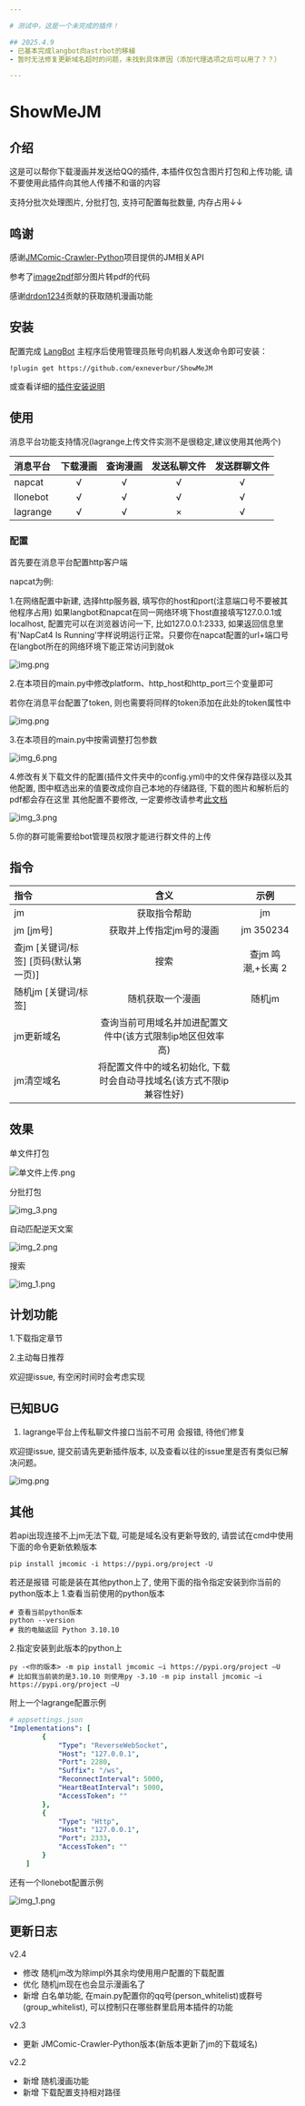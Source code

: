 ```yaml
---

# 测试中，这是一个未完成的插件！

## 2025.4.9 
- 已基本完成langbot向astrbot的移植
- 暂时无法修复更新域名超时的问题，未找到具体原因（添加代理选项之后可以用了？？）

---
```


# ShowMeJM

## 介绍
这是可以帮你下载漫画并发送给QQ的插件, 本插件仅包含图片打包和上传功能, 请不要使用此插件向其他人传播不和谐的内容

支持分批次处理图片, 分批打包, 支持可配置每批数量, 内存占用↓↓

## 鸣谢

感谢[JMComic-Crawler-Python](https://github.com/hect0x7/JMComic-Crawler-Python)项目提供的JM相关API

参考了[image2pdf](https://github.com/salikx/image2pdf)部分图片转pdf的代码

感谢[drdon1234](https://github.com/drdon1234)贡献的获取随机漫画功能

## 安装

配置完成 [LangBot](https://github.com/RockChinQ/LangBot) 主程序后使用管理员账号向机器人发送命令即可安装：

```
!plugin get https://github.com/exneverbur/ShowMeJM
```
或查看详细的[插件安装说明](https://docs.langbot.app/plugin/plugin-intro.html#%E6%8F%92%E4%BB%B6%E7%94%A8%E6%B3%95)

## 使用

<!-- 插件开发者自行填写插件使用说明 -->

消息平台功能支持情况(lagrange上传文件实测不是很稳定,建议使用其他两个)

| 消息平台     | 下载漫画 | 查询漫画 | 发送私聊文件 | 发送群聊文件 |
|:---------|:----:|:----:|:------:|:------:|
| napcat   |  √   |  √   |   √    |   √    |
| llonebot |   √   |    √  |   √    |   √     |
|    lagrange      |    √   |   √    |   ×    |     √    |


### 配置
首先要在消息平台配置http客户端

napcat为例:

1.在网络配置中新建, 选择http服务器, 填写你的host和port(注意端口号不要被其他程序占用) 如果langbot和napcat在同一网络环境下host直接填写127.0.0.1或localhost, 配置完可以在浏览器访问一下, 比如127.0.0.1:2333, 如果返回信息里有'NapCat4 Is Running'字样说明运行正常。只要你在napcat配置的url+端口号在langbot所在的网络环境下能正常访问到就ok

![img.png](img/1.png)

2.在本项目的main.py中修改platform、http_host和http_port三个变量即可

若你在消息平台配置了token, 则也需要将同样的token添加在此处的token属性中

![img.png](img/img_3.png)

3.在本项目的main.py中按需调整打包参数

![img_6.png](img/img_2.png)

4.修改有关下载文件的配置(插件文件夹中的config.yml)中的文件保存路径以及其他配置, 图中框选出来的值要改成你自己本地的存储路径, 下载的图片和解析后的pdf都会存在这里 其他配置不要修改, 一定要修改请参考[此文档](https://github.com/hect0x7/JMComic-Crawler-Python/blob/master/assets/docs/sources/option_file_syntax.md)

![img_3.png](img/2.png)

5.你的群可能需要给bot管理员权限才能进行群文件的上传

## 指令

| 指令                       |                  含义                   |      示例      |
|:-------------------------|:-------------------------------------:|:------------:|
| jm                       |                获取指令帮助                 |      jm      |
| jm [jm号]                 |             获取并上传指定jm号的漫画             |  jm 350234   |
| 查jm [关键词/标签] [页码(默认第一页)] |                  搜索                   | 查jm 鸣潮,+长离 2 |
| 随机jm [关键词/标签]            |               随机获取一个漫画                |     随机jm     |
| jm更新域名                   |    查询当前可用域名并加进配置文件中(该方式限制ip地区但效率高)    |              |
| jm清空域名                   | 将配置文件中的域名初始化, 下载时会自动寻找域名(该方式不限ip兼容性好) |              |


## 效果
单文件打包

![单文件上传.png](img/6.png)

分批打包

![img_3.png](img/4.png)

自动匹配逆天文案

![img_2.png](img/5.png)

搜索

![img_1.png](img/7.png)
## 计划功能

1.下载指定章节

2.主动每日推荐

欢迎提issue, 有空闲时间时会考虑实现

## 已知BUG

1. lagrange平台上传私聊文件接口当前不可用 会报错, 待他们修复

欢迎提issue, 提交前请先更新插件版本, 以及查看以往的issue里是否有类似已解决问题。

![img.png](img/img.png)

## 其他

若api出现连接不上jm无法下载, 可能是域名没有更新导致的, 请尝试在cmd中使用下面的命令更新依赖版本

```
pip install jmcomic -i https://pypi.org/project -U
```

若还是报错 可能是装在其他python上了, 使用下面的指令指定安装到你当前的python版本上
1.查看当前使用的python版本
```
# 查看当前python版本
python --version
# 我的电脑返回 Python 3.10.10
```
2.指定安装到此版本的python上
```
py -<你的版本> -m pip install jmcomic –i https://pypi.org/project –U
# 比如我当前装的是3.10.10 则使用py -3.10 -m pip install jmcomic –i https://pypi.org/project –U
```

附上一个lagrange配置示例

```yml
# appsettings.json
"Implementations": [
        {
            "Type": "ReverseWebSocket",
            "Host": "127.0.0.1",
            "Port": 2280,
            "Suffix": "/ws",
            "ReconnectInterval": 5000,
            "HeartBeatInterval": 5000,
            "AccessToken": ""
        },
        {
            "Type": "Http",
            "Host": "127.0.0.1",
            "Port": 2333,
            "AccessToken": ""
        }
    ]
```

还有一个llonebot配置示例

![img_1.png](img/img_1.png)

## 更新日志
v2.4
- 修改 随机jm改为除impl外其余均使用用户配置的下载配置
- 优化 随机jm现在也会显示漫画名了
- 新增 白名单功能, 在main.py配置你的qq号(person_whitelist)或群号(group_whitelist), 可以控制只在哪些群里启用本插件的功能

v2.3
- 更新 JMComic-Crawler-Python版本(新版本更新了jm的下载域名)

v2.2
- 新增 随机漫画功能
- 新增 下载配置支持相对路径
